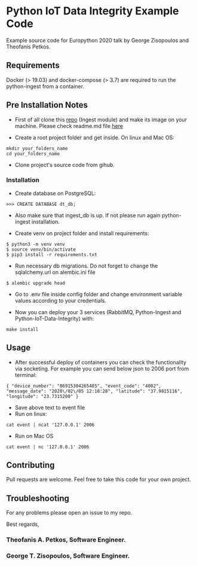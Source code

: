 # Python IoT Data Integrity Example Code
Example source code for Europython 2020 talk by George Zisopoulos and Theofanis Petkos.

## Requirements
Docker (> 19.03) and docker-compose (> 3.7) are required to run the python-ingest from a container.

## Pre Installation Notes
* First of all clone this [repo](https://github.com/thepetk/python-ingest) (Ingest module) and make its image on your machine. Please check readme.md file [here](https://github.com/thepetk/python-ingest)

* Create a root project folder and get inside. On linux and Mac OS:
```
mkdir your_folders_name
cd your_folders_name
```
* Clone project's source code from gihub.

### Installation
* Create database on PostgreSQL:
```
>>> CREATE DATABASE dt_db;
```
* Also make sure that ingest_db is up. If not please run again python-ingest installation.

* Create venv on project folder and install requirements:
```
$ python3 -m venv venv
$ source venv/bin/activate
$ pip3 install -r requirements.txt
```
* Run necessary db migrations. Do not forget to change the sqlalchemy.url on alembic.ini file
```
$ alembic upgrade head 
```
* Go to .env file inside config folder and change environment variable values according to your credentials.

* Now you can deploy your 3 services (RabbitMQ, Python-Ingest and Python-IoT-Data-Integrity) with:
```
make install
```

## Usage

* After successful deploy of containers you can check the functionality via socketing. For example you can send below json to 2006 port from terminal:
```
{ "device_number": "86915304265485", "event_code": "4002", "message_date": "2020\/02\/05 12:18:28", "latitude": "37.9815116", "longitude": "23.7315200" }
```
* Save above text to event file
* Run on linux:
```
cat event | ncat '127.0.0.1' 2006
```
* Run on Mac OS 
```
cat event | nc '127.0.0.1' 2006
```

## Contributing

Pull requests are welcome. Feel free to take this code for your own project.

## Troubleshooting

For any problems please open an issue to my repo.

Best regards,
### Theofanis A. Petkos, Software Engineer.
### George T. Zisopoulos, Software Engineer.
